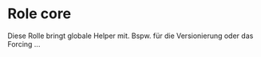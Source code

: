 # Role core

Diese Rolle bringt globale Helper mit. Bspw. für die Versionierung oder das Forcing ...